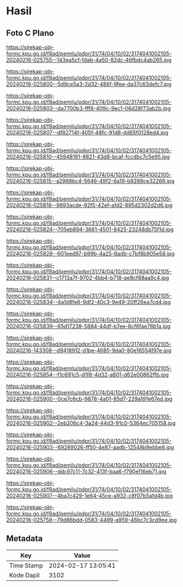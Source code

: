 # Hasil

## Foto C Plano

https://sirekap-obj-formc.kpu.go.id/f8ad/pemilu/pdpr/31/74/04/10/02/3174041002105-20240216-025755--143ea5cf-fdab-4a50-82dc-46fbdc4ab265.jpg

https://sirekap-obj-formc.kpu.go.id/f8ad/pemilu/pdpr/31/74/04/10/02/3174041002105-20240216-025800--5d9ce5a3-2d32-486f-9fee-da37c63defc7.jpg

https://sirekap-obj-formc.kpu.go.id/f8ad/pemilu/pdpr/31/74/04/10/02/3174041002105-20240216-025803--da7700b3-fff8-409c-9ec1-06d28f73ab2b.jpg

https://sirekap-obj-formc.kpu.go.id/f8ad/pemilu/pdpr/31/74/04/10/02/3174041002105-20240216-025807--df82714f-405f-48fc-91d8-dd65f0128ed4.jpg

https://sirekap-obj-formc.kpu.go.id/f8ad/pemilu/pdpr/31/74/04/10/02/3174041002105-20240216-025810--45948191-8821-43d8-bcaf-fccdbc7c5e95.jpg

https://sirekap-obj-formc.kpu.go.id/f8ad/pemilu/pdpr/31/74/04/10/02/3174041002105-20240216-025815--a2988bc4-5646-49f2-8a19-b9289ce32269.jpg

https://sirekap-obj-formc.kpu.go.id/f8ad/pemilu/pdpr/31/74/04/10/02/3174041002105-20240216-025818--9893acde-92f5-42ef-afd2-895d2302d2d6.jpg

https://sirekap-obj-formc.kpu.go.id/f8ad/pemilu/pdpr/31/74/04/10/02/3174041002105-20240216-025824--705eb894-3661-4501-8425-23248db75f1d.jpg

https://sirekap-obj-formc.kpu.go.id/f8ad/pemilu/pdpr/31/74/04/10/02/3174041002105-20240216-025828--601eed97-b99b-4a25-8adb-c7bf8b905e58.jpg

https://sirekap-obj-formc.kpu.go.id/f8ad/pemilu/pdpr/31/74/04/10/02/3174041002105-20240216-025831--c1713a7f-9702-4bb4-b718-ae8cf88aa9c4.jpg

https://sirekap-obj-formc.kpu.go.id/f8ad/pemilu/pdpr/31/74/04/10/02/3174041002105-20240216-025834--4a1d8fe6-9df2-40c3-9e49-20ff26ea7cd4.jpg

https://sirekap-obj-formc.kpu.go.id/f8ad/pemilu/pdpr/31/74/04/10/02/3174041002105-20240216-025839--65d17238-5884-44df-b7ee-8cf6fae76b1a.jpg

https://sirekap-obj-formc.kpu.go.id/f8ad/pemilu/pdpr/31/74/04/10/02/3174041002105-20240216-143308--d9418912-d1be-4685-9da0-80e16554f97e.jpg

https://sirekap-obj-formc.kpu.go.id/f8ad/pemilu/pdpr/31/74/04/10/02/3174041002105-20240216-025854--f1c691c5-d1f8-4d32-a801-d62e00862ffb.jpg

https://sirekap-obj-formc.kpu.go.id/f8ad/pemilu/pdpr/31/74/04/10/02/3174041002105-20240216-025900--0ce7c6cb-9878-4a01-85d7-229a191e67ed.jpg

https://sirekap-obj-formc.kpu.go.id/f8ad/pemilu/pdpr/31/74/04/10/02/3174041002105-20240216-025902--2eb206c4-3a24-44d3-91c0-5364ec705158.jpg

https://sirekap-obj-formc.kpu.go.id/f8ad/pemilu/pdpr/31/74/04/10/02/3174041002105-20240216-025903--69289026-ff50-4e87-aadb-12548b9ebbe8.jpg

https://sirekap-obj-formc.kpu.go.id/f8ad/pemilu/pdpr/31/74/04/10/02/3174041002105-20240216-025906--ddc97c11-7c32-413f-baa6-f790e116eb71.jpg

https://sirekap-obj-formc.kpu.go.id/f8ad/pemilu/pdpr/31/74/04/10/02/3174041002105-20240216-025907--4ba7c429-1e64-45ce-a932-c8f07b5afd4b.jpg

https://sirekap-obj-formc.kpu.go.id/f8ad/pemilu/pdpr/31/74/04/10/02/3174041002105-20240216-025758--79d86bdd-0583-4499-a959-46bc7c3cd9ee.jpg


## Metadata

| Key        | Value               |
| ---------- | ------------------- |
| Time Stamp | 2024-02-17 13:05:41 |
| Kode Dapil | 3102                |



